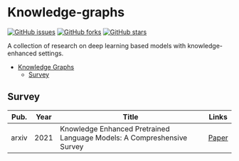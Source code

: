 # Knowledge-graphs

[![GitHub issues](https://img.shields.io/github/issues/icedpanda/knowledge-graphs)](https://github.com/icedpanda/knowledge-graphs/issues)
[![GitHub forks](https://img.shields.io/github/forks/icedpanda/knowledge-graphs)](https://github.com/icedpanda/knowledge-graphs/network)
[![GitHub stars](https://img.shields.io/github/stars/icedpanda/knowledge-graphs)](https://github.com/icedpanda/knowledge-graphs/stargazers)

A collection of research on deep learning based models with knowledge-enhanced settings.

- [Knowledge Graphs](#knowledge-graphs)
    - [Survey](#survey)


## Survey


| Pub.  | Year | Title                                                                  | Links                                     | 
|-------|------|------------------------------------------------------------------------|-------------------------------------------|
| arxiv | 2021 | Knowledge Enhanced Pretrained Language Models: A Compreshensive Survey | [Paper](https://arxiv.org/abs/2110.08455) |
